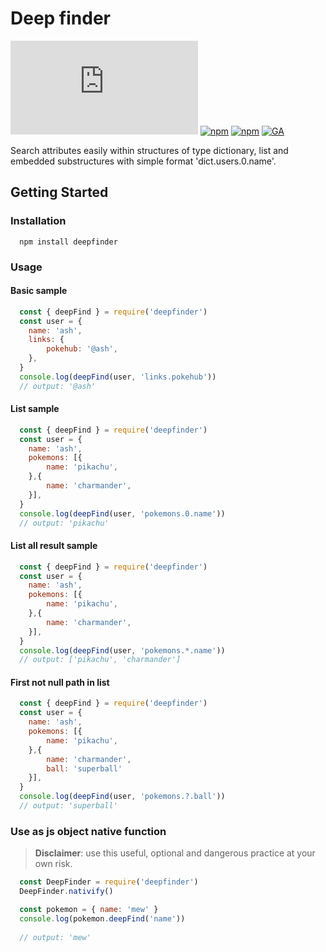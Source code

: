 # Deep finder

[![GitHub](https://img.shields.io/github/license/thekichune/deepfinder.js)](https://github.com/thekichune/deepfinder.js/blob/main/LICENSE)
[![npm](https://img.shields.io/npm/v/deepfinder)](https://www.npmjs.com/package/deepfinder)
[![npm](https://img.shields.io/npm/dt/deepfinder)](https://www.npmjs.com/package/deepfinder)
[![GA](https://github.com/thekichune/deepfinder.js/workflows/tests/badge.svg)](https://github.com/thekichune/deepfinder.js/actions/workflows/test-and-build.yml)


Search attributes easily within structures of type dictionary, list and embedded substructures with simple format 'dict.users.0.name'.

## Getting Started

### Installation

```Shell
  npm install deepfinder
```

### Usage

#### Basic sample

```javascript
  const { deepFind } = require('deepfinder')
  const user = {
    name: 'ash',
    links: {
        pokehub: '@ash',
    },
  }
  console.log(deepFind(user, 'links.pokehub'))
  // output: '@ash'
```

#### List sample

```javascript
  const { deepFind } = require('deepfinder')
  const user = {
    name: 'ash',
    pokemons: [{
        name: 'pikachu',
    },{
        name: 'charmander',
    }],
  }
  console.log(deepFind(user, 'pokemons.0.name'))
  // output: 'pikachu'
```

#### List all result sample

```javascript
  const { deepFind } = require('deepfinder')
  const user = {
    name: 'ash',
    pokemons: [{
        name: 'pikachu',
    },{
        name: 'charmander',
    }],
  }
  console.log(deepFind(user, 'pokemons.*.name'))
  // output: ['pikachu', 'charmander']
```

#### First not null path in list

```javascript
  const { deepFind } = require('deepfinder')
  const user = {
    name: 'ash',
    pokemons: [{
        name: 'pikachu',
    },{
        name: 'charmander',
        ball: 'superball'
    }],
  }
  console.log(deepFind(user, 'pokemons.?.ball'))
  // output: 'superball'
```

### Use as js object native function

> **Disclaimer**: use this useful, optional and dangerous practice at your own risk.

```javascript
  const DeepFinder = require('deepfinder')
  DeepFinder.nativify()

  const pokemon = { name: 'mew' }
  console.log(pokemon.deepFind('name'))
 
  // output: 'mew'
```